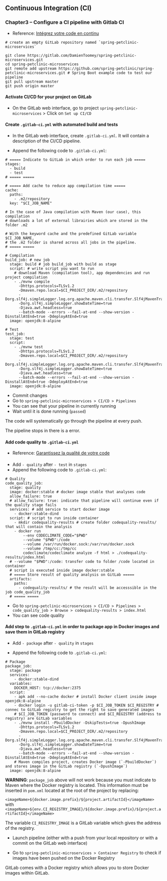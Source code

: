 ## Continuous Integration (CI)

### Chapter3 – Configure a CI pipeline with Gitlab CI

- Reference: [Intégrez votre code en continu](https://openclassrooms.com/fr/courses/2035736-mettez-en-place-lintegration-et-la-livraison-continues-avec-la-demarche-devops/6182908-integrez-votre-code-en-continu)

```
# create an empty GitLab repository named `spring-petclinic-microservices`
```

```
git clone https://gitlab.com/DamienToomey/spring-petclinic-microservices.git
cd spring-petclinic-microservices
git remote add upstream https://github.com/spring-petclinic/spring-petclinic-microservices.git # Spring Boot example code to test our pipeline
git pull upstream master
git push origin master
```

#### Activate CI/CD for your project on GitLab

- On the GitLab web interface, go to project `spring-petclinic-microservices` > Click on `Set up CI/CD`

#### Create `.gitlab-ci.yml` with automated build and tests

- In the GitLab web interface, create `.gitlab-ci.yml`. It will contain a description of the CI/CD pipeline.

- Append the following code to `.gitlab-ci.yml`:

```
# ===== Indicate to GitLab in which order to run each job =====
stages:
  - build
  - test
# ===== =====

# ===== Add cache to reduce app compilation time =====
cache:
  paths:
    - .m2/repository
  key: "$CI_JOB_NAME"

# In the case of Java compilation with Maven (our case), this compilation
# downloads a lot of external librairies which are stored in the folder .m2

# With the keyword cache and the predefined GitLab variable $CI_JOB_NAME, 
# the .m2 folder is shared across all jobs in the pipeline.
# ===== =====

# Compilation
build_job: # new job
  stage: build # job build_job with build as stage
  script: # write script you want to run
    # download Maven (compilation tool), app dependencies and run project compilation
    - ./mvnw compile
      -Dhttps.protocols=TLSv1.2
      -Dmaven.repo.local=$CI_PROJECT_DIR/.m2/repository
      -Dorg.slf4j.simpleLogger.log.org.apache.maven.cli.transfer.Slf4jMavenTransferListener=WARN
      -Dorg.slf4j.simpleLogger.showDateTime=true
      -Djava.awt.headless=true
      --batch-mode --errors --fail-at-end --show-version -DinstallAtEnd=true -DdeployAtEnd=true
  image: openjdk:8-alpine

# Test
test_job:
  stage: test
  script:
    - ./mvnw test
      -Dhttps.protocols=TLSv1.2
      -Dmaven.repo.local=$CI_PROJECT_DIR/.m2/repository
      -Dorg.slf4j.simpleLogger.log.org.apache.maven.cli.transfer.Slf4jMavenTransferListener=WARN
      -Dorg.slf4j.simpleLogger.showDateTime=true
      -Djava.awt.headless=true
      --batch-mode --errors --fail-at-end --show-version -DinstallAtEnd=true -DdeployAtEnd=true
  image: openjdk:8-alpine
```

- Commit changes
- Go to  `spring-petclinic-microservices > CI/CD > Pipelines`
- You can see that your pipeline in currently running
- Wait until it is done running (`passed`)

The code will systematically go through the pipeline at every push.

The pipeline stops in there is a error.

#### Add code quality to `.gitlab-ci.yml`

- Reference: [Garantissez la qualité de votre code](https://openclassrooms.com/fr/courses/2035736-mettez-en-place-lintegration-et-la-livraison-continues-avec-la-demarche-devops/6182962-garantissez-la-qualite-de-votre-code)

####

- Add `- quality` after `- test` in `stages`
- Append the following code to `.gitlab-ci.yml`:

```
# Quality
code_quality_job:
  stage: quality
  image: docker:stable # docker image stable that analyses code
  allow_failure: true
  # allow_failure: true: indicate that pipeline will continue even if the quality stage fails
  services: # add service to start docker image
    - docker:stable-dind
  script: # script to run inside container
    - mkdir codequality-results # create folder codequality-results/ that will contain the analysis
    - docker run
        --env CODECLIMATE_CODE="$PWD"
        --volume "$PWD":/code
        --volume /var/run/docker.sock:/var/run/docker.sock
        --volume /tmp/cc:/tmp/cc
        codeclimate/codeclimate analyze -f html > ./codequality-results/index.html
  # --volume "$PWD":/code: transfer code to folder /code located in container
  # script is executed inside image docker:stable
  # ===== Store result of quality analysis on GitLab =====
  artifacts:
    paths:
      - codequality-results/ # the result will be accesssible in the job code_quality_job
  # ===== =====
```

- Go to `spring-petclinic-microservices > CI/CD > Pipelines > code_quality_job > Browse > codequality-results > index.html`
- You can see code quality

#### Add step to `.gitlab-ci.yml` in order to package app in Docker images and save them in GitLab registry

- Add `- package` after `- quality` in `stages`

- Append the following code to `.gitlab-ci.yml`:

```
# Package
package_job:
  stage: package
  services:
    - docker:stable-dind
  variables:
    DOCKER_HOST: tcp://docker:2375
  script:
    - apk add --no-cache docker # install Docker client inside image openjdk:8-alpine
    - docker login -u gitlab-ci-token -p $CI_JOB_TOKEN $CI_REGISTRY # connec to GitLab registry to get the right to save generated images
    # $CI_JOB_TOKEN (password to connect) and $CI_REGISTRY (address to registry) are GitLab variables
    - ./mvnw install -PbuildDocker -DskipTests=true -DpushImage
      -Dhttps.protocols=TLSv1.2
      -Dmaven.repo.local=$CI_PROJECT_DIR/.m2/repository
      -Dorg.slf4j.simpleLogger.log.org.apache.maven.cli.transfer.Slf4jMavenTransferListener=WARN
      -Dorg.slf4j.simpleLogger.showDateTime=true
      -Djava.awt.headless=true
      --batch-mode --errors --fail-at-end --show-version -DinstallAtEnd=true -DdeployAtEnd=true
    # Maven compiles project, creates Docker image (`-PbuildDocker`) and stores image in the GitLab registry (`-DpushImage`)
  image: openjdk:8-alpine
```

**WARNING**: `package_job` above will not work because you must indicate to Maven where the Docker registry is located. This information must be inserted in `pom.xml` located at the root of the project by replacing:

`<imageName>${docker.image.prefix}/${project.artifactId}</imageName>`
with
`<imageName>${env.CI_REGISTRY_IMAGE}/${docker.image.prefix}/${project.artifactId}</imageName>`

The variable `CI_REGISTRY_IMAGE` is a GitLab variable which gives the address of the registry.

- Launch pipeline (either with a push from your local repository or with a commit on the GitLab web interface)

- Go to `spring-petclinic-microservices > Container Registry` to check if images have been pushed on the Docker Registry

GitLab comes with a Docker registry which allows you to store Docker images within GitLab.